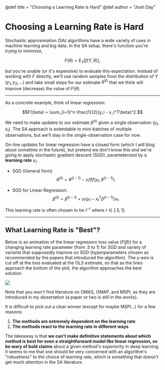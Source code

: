@def title = "Choosing a Learning Rate is Hard"
@def author = "Josh Day"

# Choosing a Learning Rate is Hard

Stochastic approximation (SA) algorithms have a wide variety of uses in machine learning and big data.  In the SA setup, there's function you're trying to minimize,

$$F(\theta) = E_Y[f(Y,\theta)],$$

but you're unable (or it's expensive) to evaluate this expectation.  Instead of working with $F$ directly, we'll use random samples from the distribution of $Y$ ($y_1,y_2,\ldots$) and take small steps for our estimate $\theta^{(t)}$ that we think will improve (decrease) the value of $F(\theta)$.

---

As a concrete example, think of linear regression:

$$F(\beta) = \sum_{i=1}^n \frac{1}{2}(y_i - x_i^T\beta)^2.$$

We need to make updates to our estimate $\beta^{(t)}$ given a single observation $(y_t, x_t)$.  The SA approach is extendable to mini-batches of multiple observations, but we'll stay in the single-observation case for now.

On-line updates for linear regression have a closed form (which I will blog about sometime in the future), but pretend we don't know this and we're going to apply stochastic gradient descent (SGD), parameterized by a **learning rate** $\gamma_t$.

- SGD (General form)
$$
\theta^{(t)} = \theta^{(t-1)} - \gamma_t \nabla f(y_t, \theta^{(t-1)}).
$$

- SGD for Linear Regression:
$$
\beta^{(t)} = \beta^{(t-1)} + \gamma_t (y_t - x_t^T\beta^{(t-1)})x_t.
$$

This learning rate is often chosen to be $t^{-r}$ where $r \in [.5, 1]$.


---

## What Learning Rate is "Best"?

Below is an animation of the linear regression loss value ($F(\beta)$) for a changing learning rate parameter (from $.5$ to $1$) for SGD and variety of variants that supposedly improve on SGD (hyperparameters chosen as recommended by the papers that introduced the algorithm).  The y-axis is cut off at the loss evaluated at the OLS estimate, so that as the lines approach the bottom of the plot, the algorithm approaches the best solution.

![](https://user-images.githubusercontent.com/8075494/47049048-2a3a4300-d16a-11e8-992d-c21288c6cfac.gif)

Note that you won't find literature on OMAS, OMAP, and MSPI, as they are introduced in my dissertation (a paper or two is still in the works).

It is difficult to pick out a clear winner (except for maybe MSPI...) for a few reasons:

1. **The methods are extremely dependent on the learning rate**
2. **The methods react to the learning rate in different ways**

The takeaway is that **we can't make definitive statements about which method is best for even a straightforward model like linear regression, so be wary of bold claims** about a given method's superiority in deep learning.  It seems to me that one should be very concerned with an algorithm's "robustness" to the choice of learning rate, which is something that doesn't get much attention in the SA literature.
